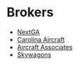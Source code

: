 # Brokers

* [NextGA](https://www.nexga.com)
* [Carolina Aircraft](https://www.carolinaaircraft.com)
* [Aircraft Associates](https://aircraftassociates-com.webnode.page)
* [Skywagons](https://skywagons.com/home)

